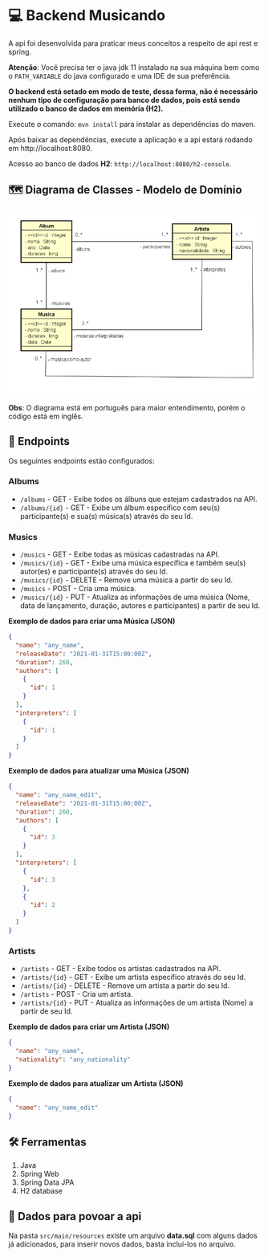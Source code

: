 # 💻 Backend Musicando

A api foi desenvolvida para praticar meus conceitos a respeito de api rest e spring.

**Atenção**: Você precisa ter o java jdk 11 instalado na sua máquina bem como o `PATH_VARIABLE` do java configurado e uma IDE de sua preferência.

**O backend está setado em modo de teste, dessa forma, não é necessário nenhum tipo de
configuração para banco de dados, pois está sendo utilizado o banco de dados em memória (H2).**

Execute o comando: `mvn install` para instalar as dependências do maven.

Após baixar as dependências, execute a aplicação e a api estará rodando em http://localhost:8080.

Acesso ao banco de dados **H2**: `http://localhost:8080/h2-console`.

## 🗺️ Diagrama de Classes - Modelo de Domínio
![diagrama](images/diagrama.png)

**Obs**: O diagrama está em português para maior entendimento, porém o código está em inglês.

## 📌 Endpoints

Os seguintes endpoints estão configurados:

### Albums
- `/albums` - GET - Exibe todos os álbuns que estejam cadastrados na API.
- `/albums/{id}` - GET - Exibe um álbum específico com seu(s) participante(s) e sua(s) música(s) 
  através do seu Id.

### Musics
- `/musics` - GET - Exibe todas as músicas cadastradas na API.
- `/musics/{id}` - GET - Exibe uma música específica e também seu(s) autor(es) e participante(s) 
  através do seu Id.
- `/musics/{id}` - DELETE - Remove uma música a partir do seu Id.
- `/musics` - POST - Cria uma música.
- `/musics/{id}` - PUT - Atualiza as informações de uma música (Nome, data de lançamento, duração, 
  autores e participantes) a partir de seu Id.

**Exemplo de dados para criar uma Música (JSON)**

```json
{
  "name": "any_name",
  "releaseDate": "2021-01-31T15:00:00Z",
  "duration": 260,
  "authors": [
    {
      "id": 1
    }
  ],
  "interpreters": [
    {
      "id": 1
    }
  ]
}
```

**Exemplo de dados para atualizar uma Música (JSON)**

```json
{
  "name": "any_name_edit",
  "releaseDate": "2021-01-31T15:00:00Z",
  "duration": 260,
  "authors": [
    {
      "id": 3
    }
  ],
  "interpreters": [
    {
      "id": 3
    },
    {
      "id": 2
    }
  ]
}
```

### Artists
- `/artists` - GET - Exibe todos os artistas cadastrados na API.
- `/artists/{id}` - GET - Exibe um artista específico através do seu Id.
- `/artists/{id}` - DELETE - Remove um artista a partir do seu Id.
- `/artists` - POST - Cria um artista.
- `/artists/{id}` - PUT - Atualiza as informações de um artista (Nome) a partir de seu Id.

**Exemplo de dados para criar um Artista (JSON)**

```json
{
  "name": "any_name",
  "nationality": "any_nationality"
}
```

**Exemplo de dados para atualizar um Artista (JSON)**

```json
{
  "name": "any_name_edit"
}
```

## 🛠️ Ferramentas
1. Java
2. Spring Web
3. Spring Data JPA
4. H2 database


## 💾 Dados para povoar a api
Na pasta `src/main/resources` existe um arquivo **data.sql** com alguns dados já adicionados,
para inserir novos dados, basta incluí-los no arquivo. 